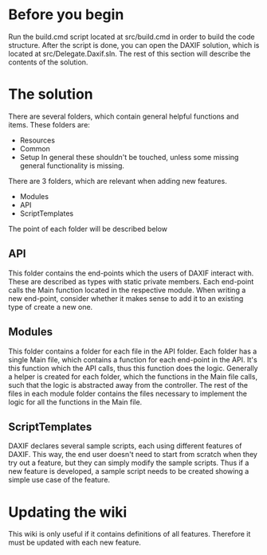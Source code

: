 # Before you begin
Run the build.cmd script located at src/build.cmd in order to build the code structure. After the script is done, you can open the DAXIF solution, which is located at src/Delegate.Daxif.sln. The rest of this section will describe the contents of the solution.

# The solution
There are several folders, which contain general helpful functions and items. These folders are:
* Resources
* Common
* Setup
In general these shouldn't be touched, unless some missing general functionality is missing.


There are 3 folders, which are relevant when adding new features.
* Modules
* API
* ScriptTemplates

The point of each folder will be described below

## API
This folder contains the end-points which the users of DAXIF interact with. These are described as types with static private members. Each end-point calls the Main function located in the respective module. When writing a new end-point, consider whether it makes sense to add it to an existing type of create a new one.

## Modules
This folder contains a folder for each file in the API folder. Each folder has a single Main file, which contains a function for each end-point in the API. It's this function which the API calls, thus this function does the logic. Generally a helper is created for each folder, which the functions in the Main file calls, such that the logic is abstracted away from the controller. The rest of the files in each module folder contains the files necessary to implement the logic for all the functions in the Main file.

## ScriptTemplates
DAXIF declares several sample scripts, each using different features of DAXIF. This way, the end user doesn't need to start from scratch when they try out a feature, but they can simply modify the sample scripts. Thus if a new feature is developed, a sample script needs to be created showing a simple use case of the feature.

# Updating the wiki
This wiki is only useful if it contains definitions of all features. Therefore it must be updated with each new feature.
